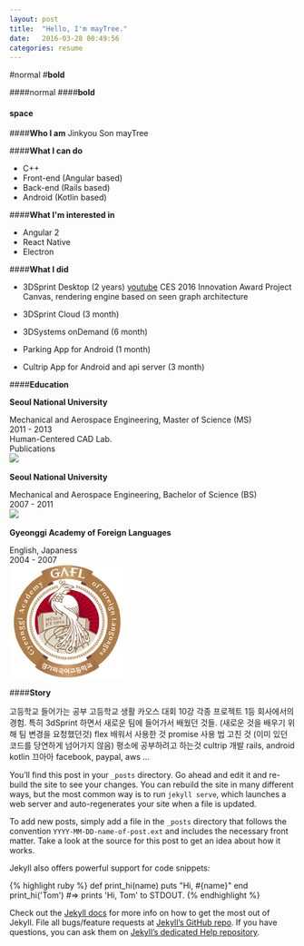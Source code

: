 ```yaml
---
layout: post
title:  "Hello, I'm mayTree."
date:   2016-03-28 00:49:56
categories: resume
---
```


#normal
#**bold**

####normal
####**bold**
#### **space**

####**Who I am**
Jinkyou Son
mayTree


####**What I can do**

- C++
- Front-end (Angular based)
- Back-end (Rails based)
- Android (Kotlin based)

####**What I'm interested in**

- Angular 2
- React Native
- Electron

####**What I did**

- 3DSprint Desktop (2 years)
<a href="https://youtu.be/0qFXxqwhWpw" target="_blank">youtube</a>
CES 2016 Innovation Award
Project Canvas, rendering engine based on seen graph architecture

- 3DSprint Cloud (3 month)

- 3DSystems onDemand (6 month)

- Parking App for Android (1 month)

- Cultrip App for Android and api server (3 month)

####**Education**

<div class="education">
  <div class="education-item">
    <div class="dib education-content">
      <p><b>Seoul National University</b></p>
      <div>Mechanical and Aerospace Engineering, Master of Science (MS)</div>
      <div>2011 - 2013</div>
      <div>Human-Centered CAD Lab.</div>
      <div>Publications</div>
    </div>
    <div class="dib education-logo">
      <img src="http://www.snu.ac.kr/images/common/img/img01_mark_ab0102.gif"/>
    </div>
  </div>

  <div class="education-item">
    <div class="dib education-content">
      <p><b>Seoul National University</b></p>
      <div>Mechanical and Aerospace Engineering, Bachelor of Science (BS)</div>
      <div>2007 - 2011</div>
    </div>
    <div class="dib education-logo">
      <img src="http://www.snu.ac.kr/images/common/img/img01_mark_ab0102.gif"/>
    </div>
  </div>

  <div class="education-item">
    <div class="dib education-content">
      <p><b>Gyeonggi Academy of Foreign Languages</b></p>
      <div>English, Japaness</div>
      <div>2004 - 2007</div>
    </div>
    <div class="dib education-logo">
      <img src="/images/gafl.png"/>
    </div>
  </div>
</div>

####**Story**

고등학교 들어가는 공부
고등학교 생활
카오스 대회 10강
각종 프로젝트 1등
회사에서의 경험. 특히 3dSprint 하면서
새로운 팀에 들어가서 배웠던 것들. (새로운 것을 배우기 위해 팀 변경을 요청했던것)
flex 배워서 사용한 것
promise 사용 법 고친 것 (이미 있던 코드를 당연하게 넘어가지 않음)
평소에 공부하려고 하는것
cultrip 개발
rails, android kotlin 끄아아
facebook, paypal, aws ...


You’ll find this post in your `_posts` directory. Go ahead and edit it and re-build the site to see your changes. You can rebuild the site in many different ways, but the most common way is to run `jekyll serve`, which launches a web server and auto-regenerates your site when a file is updated.

To add new posts, simply add a file in the `_posts` directory that follows the convention `YYYY-MM-DD-name-of-post.ext` and includes the necessary front matter. Take a look at the source for this post to get an idea about how it works.

Jekyll also offers powerful support for code snippets:

{% highlight ruby %}
def print_hi(name)
  puts "Hi, #{name}"
end
print_hi('Tom')
#=> prints 'Hi, Tom' to STDOUT.
{% endhighlight %}

Check out the [Jekyll docs][jekyll] for more info on how to get the most out of Jekyll. File all bugs/feature requests at [Jekyll’s GitHub repo][jekyll-gh]. If you have questions, you can ask them on [Jekyll’s dedicated Help repository][jekyll-help].

[jekyll]:      http://jekyllrb.com
[jekyll-gh]:   https://github.com/jekyll/jekyll
[jekyll-help]: https://github.com/jekyll/jekyll-help
